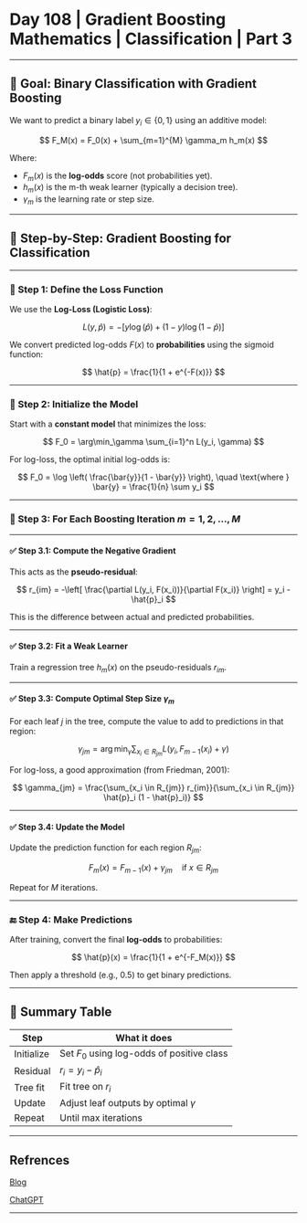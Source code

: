 # Day 108 | Gradient Boosting Mathematics | Classification | Part 3

---

## 🎯 Goal: Binary Classification with Gradient Boosting

We want to predict a binary label $y_i \in \{0, 1\}$ using an additive model:

$$
F_M(x) = F_0(x) + \sum_{m=1}^{M} \gamma_m h_m(x)
$$

Where:

* $F_m(x)$ is the **log-odds** score (not probabilities yet).
* $h_m(x)$ is the m-th weak learner (typically a decision tree).
* $\gamma_m$ is the learning rate or step size.

---

## 🔢 Step-by-Step: Gradient Boosting for Classification

---

### 🔹 Step 1: Define the Loss Function

We use the **Log-Loss (Logistic Loss)**:

$$
L(y, \hat{p}) = -[y \log(\hat{p}) + (1 - y)\log(1 - \hat{p})]
$$

We convert predicted log-odds $F(x)$ to **probabilities** using the sigmoid function:

$$
\hat{p} = \frac{1}{1 + e^{-F(x)}}
$$

---

### 🔹 Step 2: Initialize the Model

Start with a **constant model** that minimizes the loss:

$$
F_0 = \arg\min_\gamma \sum_{i=1}^n L(y_i, \gamma)
$$

For log-loss, the optimal initial log-odds is:

$$
F_0 = \log \left( \frac{\bar{y}}{1 - \bar{y}} \right), \quad \text{where } \bar{y} = \frac{1}{n} \sum y_i
$$

---

### 🔹 Step 3: For Each Boosting Iteration $m = 1, 2, ..., M$

---

#### ✅ Step 3.1: Compute the **Negative Gradient**

This acts as the **pseudo-residual**:

$$
r_{im} = -\left[ \frac{\partial L(y_i, F(x_i))}{\partial F(x_i)} \right]
= y_i - \hat{p}_i
$$

This is the difference between actual and predicted probabilities.

---

#### ✅ Step 3.2: Fit a Weak Learner

Train a regression tree $h_m(x)$ on the pseudo-residuals $r_{im}$.

---

#### ✅ Step 3.3: Compute Optimal Step Size $\gamma_m$

For each leaf $j$ in the tree, compute the value to add to predictions in that region:

$$
\gamma_{jm} = \arg\min_\gamma \sum_{x_i \in R_{jm}} L(y_i, F_{m-1}(x_i) + \gamma)
$$

For log-loss, a good approximation (from Friedman, 2001):

$$
\gamma_{jm} = \frac{\sum_{x_i \in R_{jm}} r_{im}}{\sum_{x_i \in R_{jm}} \hat{p}_i (1 - \hat{p}_i)}
$$

---

#### ✅ Step 3.4: Update the Model

Update the prediction function for each region $R_{jm}$:

$$
F_m(x) = F_{m-1}(x) + \gamma_{jm} \quad \text{if } x \in R_{jm}
$$

Repeat for $M$ iterations.

---

### 🔚 Step 4: Make Predictions

After training, convert the final **log-odds** to probabilities:

$$
\hat{p}(x) = \frac{1}{1 + e^{-F_M(x)}}
$$

Then apply a threshold (e.g., 0.5) to get binary predictions.

---

## 🧠 Summary Table

| Step       | What it does                               |
| ---------- | ------------------------------------------ |
| Initialize | Set $F_0$ using log-odds of positive class |
| Residual   | $r_i = y_i - \hat{p}_i$                    |
| Tree fit   | Fit tree on $r_i$                          |
| Update     | Adjust leaf outputs by optimal $\gamma$    |
| Repeat     | Until max iterations                       |

---

## Refrences
[Blog](https://towardsdatascience.com/all-you-need-to-know-about-gradient-boosting-algorithm-part-2-classification-d3ed8f56541e/)

[ChatGPT](None)

---
